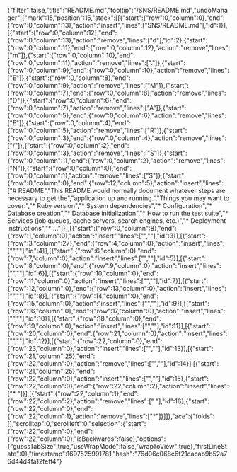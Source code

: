 {"filter":false,"title":"README.md","tooltip":"/SNS/README.md","undoManager":{"mark":15,"position":15,"stack":[[{"start":{"row":0,"column":0},"end":{"row":0,"column":13},"action":"insert","lines":["SNS/README.md"],"id":1}],[{"start":{"row":0,"column":12},"end":{"row":0,"column":13},"action":"remove","lines":["d"],"id":2},{"start":{"row":0,"column":11},"end":{"row":0,"column":12},"action":"remove","lines":["m"]},{"start":{"row":0,"column":10},"end":{"row":0,"column":11},"action":"remove","lines":["."]},{"start":{"row":0,"column":9},"end":{"row":0,"column":10},"action":"remove","lines":["E"]},{"start":{"row":0,"column":8},"end":{"row":0,"column":9},"action":"remove","lines":["M"]},{"start":{"row":0,"column":7},"end":{"row":0,"column":8},"action":"remove","lines":["D"]},{"start":{"row":0,"column":6},"end":{"row":0,"column":7},"action":"remove","lines":["A"]},{"start":{"row":0,"column":5},"end":{"row":0,"column":6},"action":"remove","lines":["E"]},{"start":{"row":0,"column":4},"end":{"row":0,"column":5},"action":"remove","lines":["R"]},{"start":{"row":0,"column":3},"end":{"row":0,"column":4},"action":"remove","lines":["/"]},{"start":{"row":0,"column":2},"end":{"row":0,"column":3},"action":"remove","lines":["S"]},{"start":{"row":0,"column":1},"end":{"row":0,"column":2},"action":"remove","lines":["N"]},{"start":{"row":0,"column":0},"end":{"row":0,"column":1},"action":"remove","lines":["S"]},{"start":{"row":0,"column":0},"end":{"row":12,"column":5},"action":"insert","lines":["# README","This README would normally document whatever steps are necessary to get the","application up and running.","Things you may want to cover:","* Ruby version","* System dependencies","* Configuration","* Database creation","* Database initialization","* How to run the test suite","* Services (job queues, cache servers, search engines, etc.)","* Deployment instructions","* ..."]}],[{"start":{"row":0,"column":8},"end":{"row":1,"column":0},"action":"insert","lines":["",""],"id":3}],[{"start":{"row":3,"column":27},"end":{"row":4,"column":0},"action":"insert","lines":["",""],"id":4}],[{"start":{"row":6,"column":0},"end":{"row":7,"column":0},"action":"insert","lines":["",""],"id":5}],[{"start":{"row":8,"column":0},"end":{"row":9,"column":0},"action":"insert","lines":["",""],"id":6}],[{"start":{"row":10,"column":0},"end":{"row":11,"column":0},"action":"insert","lines":["",""],"id":7}],[{"start":{"row":12,"column":0},"end":{"row":13,"column":0},"action":"insert","lines":["",""],"id":8}],[{"start":{"row":14,"column":0},"end":{"row":15,"column":0},"action":"insert","lines":["",""],"id":9}],[{"start":{"row":16,"column":0},"end":{"row":17,"column":0},"action":"insert","lines":["",""],"id":10}],[{"start":{"row":18,"column":0},"end":{"row":19,"column":0},"action":"insert","lines":["",""],"id":11}],[{"start":{"row":20,"column":0},"end":{"row":21,"column":0},"action":"insert","lines":["",""],"id":12}],[{"start":{"row":22,"column":0},"end":{"row":23,"column":0},"action":"insert","lines":["",""],"id":13}],[{"start":{"row":21,"column":25},"end":{"row":22,"column":0},"action":"remove","lines":["",""],"id":14}],[{"start":{"row":21,"column":25},"end":{"row":22,"column":0},"action":"insert","lines":["",""],"id":15},{"start":{"row":22,"column":0},"end":{"row":22,"column":2},"action":"insert","lines":["* "]}],[{"start":{"row":22,"column":1},"end":{"row":22,"column":2},"action":"remove","lines":[" "],"id":16},{"start":{"row":22,"column":0},"end":{"row":22,"column":1},"action":"remove","lines":["*"]}]]},"ace":{"folds":[],"scrolltop":0,"scrollleft":0,"selection":{"start":{"row":22,"column":0},"end":{"row":22,"column":0},"isBackwards":false},"options":{"guessTabSize":true,"useWrapMode":false,"wrapToView":true},"firstLineState":0},"timestamp":1697525991781,"hash":"76d06c068c6f21cacab9b52a76d44d4fa12feff4"}